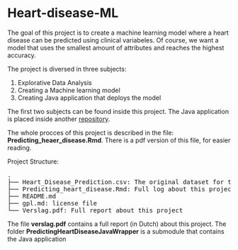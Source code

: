 # Heart-disease-ML

The goal of this project is to create a machine learning model where a heart disease can be predicted using clinical variabeles. Of course, we want a model that uses the smallest amount of attributes and reaches the highest accuracy. 

The project is diversed in three subjects:

1. Explorative Data Analysis
2. Creating a Machine learning model
3. Creating Java application that deploys the model

The first two subjects can be found inside this project. The Java application is placed inside another [repository](https://github.com/MarkStreek/PredictingHeartDiseaseJavaWrapper).

The whole procces of this project is described in the file: **Predicting_heaer_disease.Rmd**. There is a pdf version of this file, for easier reading.

Project Structure:

<pre>
.
├── Heart_Disease_Prediction.csv: The original dataset for this project
├── Predicting_heart_disease.Rmd: Full log about this project
├── README.md
├── gpl.md: license file
└── Verslag.pdf: Full report about this project
</pre>

The file **verslag.pdf** contains a full report (in Dutch) about this project. The folder **PredictingHeartDiseaseJavaWrapper** is a submodule that contains the Java application
